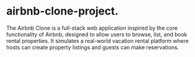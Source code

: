 # airbnb-clone-project.
The Airbnb Clone is a full-stack web application inspired by the core functionality of Airbnb, designed to allow users to browse, list, and book rental properties. It simulates a real-world vacation rental platform where hosts can create property listings and guests can make reservations.
